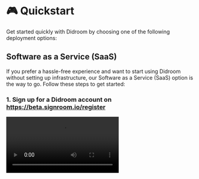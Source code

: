 # 🎮 Quickstart

Get started quickly with Didroom by choosing one of the following deployment options:

## Software as a Service (SaaS)

If you prefer a hassle-free experience and want to start using Didroom without setting up infrastructure, our Software as a Service (SaaS) option is the way to go. Follow these steps to get started:

### 1. Sign up for a Didroom account on https://beta.signroom.io/register

<video controls="controls" src="https://raw.githubusercontent.com/ForkbombEu/signroom/36065ffc2f8ae76598e653eaf85296ef1f41ba2a/screenshots/videos/registration.webm" />

### 2. Access the Didroom Control Room/Dashboard to setup you credential services

For more detailed instructions, visit [Software as a Service (SaaS) Quickstart Guide](/quickstart#software-as-a-service-saas).

## On-Premise Deployment

For users who prefer full control over their infrastructure and data, Didroom supports on-premise deployment. Follow these steps to deploy Didroom on your own infrastructure:

### 1. clone the repo

```bash
git clone --recursive https://github.com/forkbombeu/signroom
```

::: warning

Pay attention at the `--recursive` that will clone also the sub repositories!

:::

### 2. run the dashboard

```bash
cd signroom
docker compose up --build
```

this will run the backend of the dirdroom control room available on the network at 

```http
http://localhost:8090/_
```

::: tip
Pay attention at the final underscore, of the address
:::

### 3. login to the admin panel

A default administrator user is created with the following defaults:

**user**: `admin@example.org`

**pass**: `adminadmin`

### 4. Setup the DID service

The only reaquired step to be configure is the DID federated service.
You can ask for your admin domain/context as specified on [`dyne/W3C-DID`](https://github.com/dyne/W3C-DID?tab=readme-ov-file#claim-your-own-domain-context-as-an-admin)

Follow the video:

1. login into the dashboard
2. go on the `features` collection
3. select the `DID` feature
4. insert you admin data

<video controls src="https://raw.githubusercontent.com/ForkbombEu/signroom/main/screenshots/videos/setup-did.webm" />

